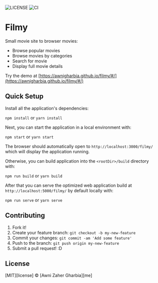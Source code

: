 ![LICENSE](https://img.shields.io/github/license/awnigharbia/filmy)
![CI](https://github.com/awnigharbia/filmy/actions/workflows/publish.yaml/badge.svg)

# Filmy

Small movie site to browser movies:

- Browse popular movies
- Browse movies by categories
- Search for movie
- Display full movie details

Try the demo at
[https://awnigharbia.github.io/filmy/#/](https://awnigharbia.github.io/filmy/#/)

## Quick Setup

Install all the application's dependencies:

`npm install` or `yarn install`

Next, you can start the application in a local environment with:

`npm start` or `yarn start`

The browser should automatically open to `http://localhost:3000/filmy/` which
will display the application running.

Otherwise, you can build application into the `<rootDir>/build` directory with:

`npm run build` or `yarn build`

After that you can serve the optimized web application build at
`http://localhost:5000/filmy/` by default locally with:

`npm run serve` or `yarn serve`

## Contributing

1. Fork it!
2. Create your feature branch: `git checkout -b my-new-feature`
3. Commit your changes: `git commit -am 'Add some feature'`
4. Push to the branch: `git push origin my-new-feature`
5. Submit a pull request! :D

## License

[MIT][license] &copy; [Awni Zaher Gharbia][me]
